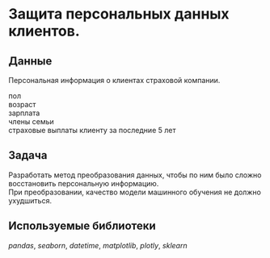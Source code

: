 # Защита персональных данных клиентов.


## Данные

 Персональная информация о клиентах страховой компании.  

пол  
возраст  
зарплата  
члены семьи  
страховые выплаты клиенту за последние 5 лет  

## Задача

Разработать метод преобразования данных, чтобы по ним было сложно восстановить персональную информацию.  
При преобразовании, качество модели машинного обучения не должно ухудшиться.  

## Используемые библиотеки
 *pandas*, *seaborn*, *datetime*, *matplotlib*, *plotly*, *sklearn*  

